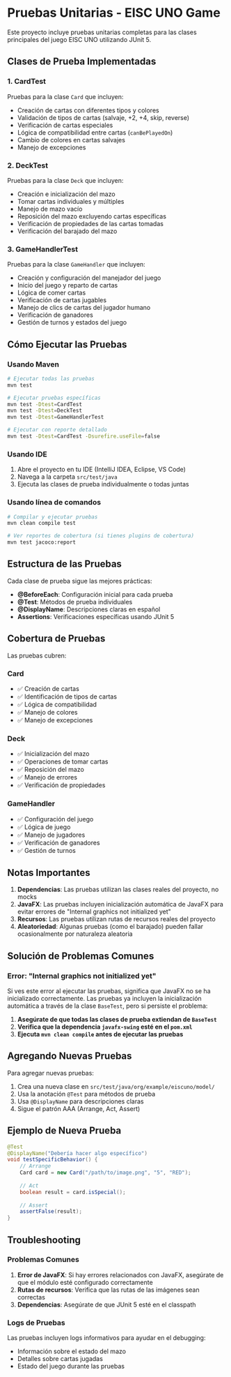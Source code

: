 # Pruebas Unitarias - EISC UNO Game

Este proyecto incluye pruebas unitarias completas para las clases principales del juego EISC UNO utilizando JUnit 5.

## Clases de Prueba Implementadas

### 1. CardTest
Pruebas para la clase `Card` que incluyen:
- Creación de cartas con diferentes tipos y colores
- Validación de tipos de cartas (salvaje, +2, +4, skip, reverse)
- Verificación de cartas especiales
- Lógica de compatibilidad entre cartas (`canBePlayedOn`)
- Cambio de colores en cartas salvajes
- Manejo de excepciones

### 2. DeckTest
Pruebas para la clase `Deck` que incluyen:
- Creación e inicialización del mazo
- Tomar cartas individuales y múltiples
- Manejo de mazo vacío
- Reposición del mazo excluyendo cartas específicas
- Verificación de propiedades de las cartas tomadas
- Verificación del barajado del mazo

### 3. GameHandlerTest
Pruebas para la clase `GameHandler` que incluyen:
- Creación y configuración del manejador del juego
- Inicio del juego y reparto de cartas
- Lógica de comer cartas
- Verificación de cartas jugables
- Manejo de clics de cartas del jugador humano
- Verificación de ganadores
- Gestión de turnos y estados del juego

## Cómo Ejecutar las Pruebas

### Usando Maven
```bash
# Ejecutar todas las pruebas
mvn test

# Ejecutar pruebas específicas
mvn test -Dtest=CardTest
mvn test -Dtest=DeckTest
mvn test -Dtest=GameHandlerTest

# Ejecutar con reporte detallado
mvn test -Dtest=CardTest -Dsurefire.useFile=false
```

### Usando IDE
1. Abre el proyecto en tu IDE (IntelliJ IDEA, Eclipse, VS Code)
2. Navega a la carpeta `src/test/java`
3. Ejecuta las clases de prueba individualmente o todas juntas

### Usando línea de comandos
```bash
# Compilar y ejecutar pruebas
mvn clean compile test

# Ver reportes de cobertura (si tienes plugins de cobertura)
mvn test jacoco:report
```

## Estructura de las Pruebas

Cada clase de prueba sigue las mejores prácticas:

- **@BeforeEach**: Configuración inicial para cada prueba
- **@Test**: Métodos de prueba individuales
- **@DisplayName**: Descripciones claras en español
- **Assertions**: Verificaciones específicas usando JUnit 5

## Cobertura de Pruebas

Las pruebas cubren:

### Card
- ✅ Creación de cartas
- ✅ Identificación de tipos de cartas
- ✅ Lógica de compatibilidad
- ✅ Manejo de colores
- ✅ Manejo de excepciones

### Deck
- ✅ Inicialización del mazo
- ✅ Operaciones de tomar cartas
- ✅ Reposición del mazo
- ✅ Manejo de errores
- ✅ Verificación de propiedades

### GameHandler
- ✅ Configuración del juego
- ✅ Lógica de juego
- ✅ Manejo de jugadores
- ✅ Verificación de ganadores
- ✅ Gestión de turnos

## Notas Importantes

1. **Dependencias**: Las pruebas utilizan las clases reales del proyecto, no mocks
2. **JavaFX**: Las pruebas incluyen inicialización automática de JavaFX para evitar errores de "Internal graphics not initialized yet"
3. **Recursos**: Las pruebas utilizan rutas de recursos reales del proyecto
4. **Aleatoriedad**: Algunas pruebas (como el barajado) pueden fallar ocasionalmente por naturaleza aleatoria

## Solución de Problemas Comunes

### Error: "Internal graphics not initialized yet"
Si ves este error al ejecutar las pruebas, significa que JavaFX no se ha inicializado correctamente. Las pruebas ya incluyen la inicialización automática a través de la clase `BaseTest`, pero si persiste el problema:

1. **Asegúrate de que todas las clases de prueba extiendan de `BaseTest`**
2. **Verifica que la dependencia `javafx-swing` esté en el `pom.xml`**
3. **Ejecuta `mvn clean compile` antes de ejecutar las pruebas**

## Agregando Nuevas Pruebas

Para agregar nuevas pruebas:

1. Crea una nueva clase en `src/test/java/org/example/eiscuno/model/`
2. Usa la anotación `@Test` para métodos de prueba
3. Usa `@DisplayName` para descripciones claras
4. Sigue el patrón AAA (Arrange, Act, Assert)

## Ejemplo de Nueva Prueba

```java
@Test
@DisplayName("Debería hacer algo específico")
void testSpecificBehavior() {
    // Arrange
    Card card = new Card("/path/to/image.png", "5", "RED");
    
    // Act
    boolean result = card.isSpecial();
    
    // Assert
    assertFalse(result);
}
```

## Troubleshooting

### Problemas Comunes

1. **Error de JavaFX**: Si hay errores relacionados con JavaFX, asegúrate de que el módulo esté configurado correctamente
2. **Rutas de recursos**: Verifica que las rutas de las imágenes sean correctas
3. **Dependencias**: Asegúrate de que JUnit 5 esté en el classpath

### Logs de Pruebas

Las pruebas incluyen logs informativos para ayudar en el debugging:
- Información sobre el estado del mazo
- Detalles sobre cartas jugadas
- Estado del juego durante las pruebas 